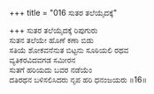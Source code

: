 +++
title = "016 ಸುತರ ತಲೆಯೈದಕ್ಕೆ"

+++
ಸುತರ ತಲೆಯೈದಕ್ಕೆ ರಿಪುಗುರು  
ಸುತನ ತಲೆಯೇ ಹೊಣೆ ಕಣಾ ಬಿಡು  
ಸತಿಯೆ ಶೋಕವನೆನುತ ಬಿಟ್ಟನು ಸೂಠಿಯಲಿ ರಥವ  
ವ್ಯತಿಕರವಿದವಗಡ ಸಮೀರನ  
ಸುತಗೆ ಹರಿಯದು ಬವರ ನಡೆಯೆಂ  
ದತಿರಥನ ಬಳಿಸಲಿಸಿದರು ನೃಪ ಹರಿ ಧನಂಜಯರು      ॥16॥